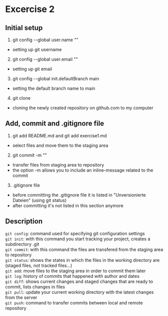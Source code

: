 # Excercise 2

## Initial setup

1. git config --global user.name ""
- setting up git username

2. git config --global user.email ""
- setting up git email

3. git config --global init.defaultBranch main
- setting the default branch name to main

4. git clone 
- cloning the newly created repository on github.com to my computer

## Add, commit and .gitignore file

1. git add README.md and git add exercise1.md
- select files and move them to the staging area

2. git commit -m ""
- transfer files from staging area to repository
- the option -m allows you to include an inline-message related to the commit

3. .gitignore file
- before committing the .gitignore file it is listed in "Unversionierte Dateien" (using git status)
- after committing it's not listed in this section anymore

## Description

`git config`: command used for specifying git configuration settings\
`git init`: with this command you start tracking your project, creates a subdirectory .git\
`git commit`: with this command the files are transfered from the staging area to repository\
`git status`: shows the states in which the files in the working directory are (staged files, not tracked files...)\
`git add`: move files to the staging area in order to commit them later\
`git log`: history of commits that happened with author and dates\
`git diff`: shows current changes and staged changes that are ready to commit, lists changes in files\
`git pull`: update your current working directory with the latest changes from the server\
`git push`: command to transfer commits between local and remote repository